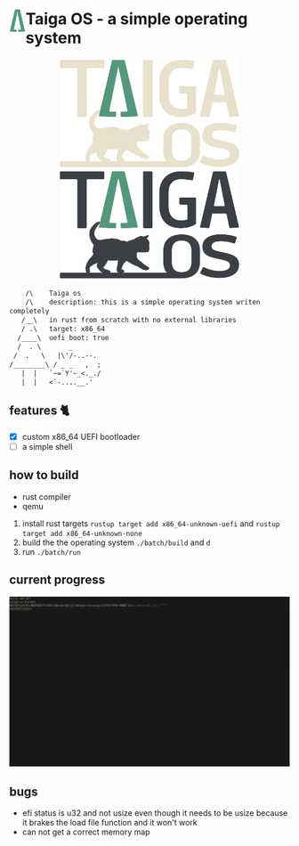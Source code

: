 # <img src="/resources/images/logos/logo_minimalist.png" alt="Taiga OS logo" title="logo" align="left" height="40" /> Taiga OS - a simple operating system
<p align="center">
<img src="/resources/images/logos/logo_light.png#gh-dark-mode-only" alt="taiga os logo" title="logo" align="center" height="200" />


<img src="/resources/images/logos/logo_dark.png#gh-light-mode-only" alt="Taiga OS logo" title="logo" align="center" height="200" />
</p>

```
    /\    Taiga os
    /\    description: this is a simple operating system writen completely 
   /__\   in rust from scratch with no external libraries
   / .\   target: x86_64
  /____\  uefi boot: true
  /  . \       _
 /  .   \   |\'/-..--.
/________\ / _ _   ,  ;
   |  |   `~=`Y'~_<._./
   |  |	  <`-....__.'
```

## features 🐈
* [x] custom x86_64 UEFI bootloader
* [ ] a simple shell
## how to build
* rust compiler
* qemu

1. install rust targets   `rustup target add x86_64-unknown-uefi` and
    `rustup target add x86_64-unknown-none`
2. build the the operating system `./batch/build` and `d`
3. run `./batch/run`

## current progress

![](resources/images/screenshots/5_loaded_font_to_kernel.png)
## bugs
* efi status is u32  and not usize even though it needs to be usize because it brakes the load file function and it won't work
* can not get a correct memory map 